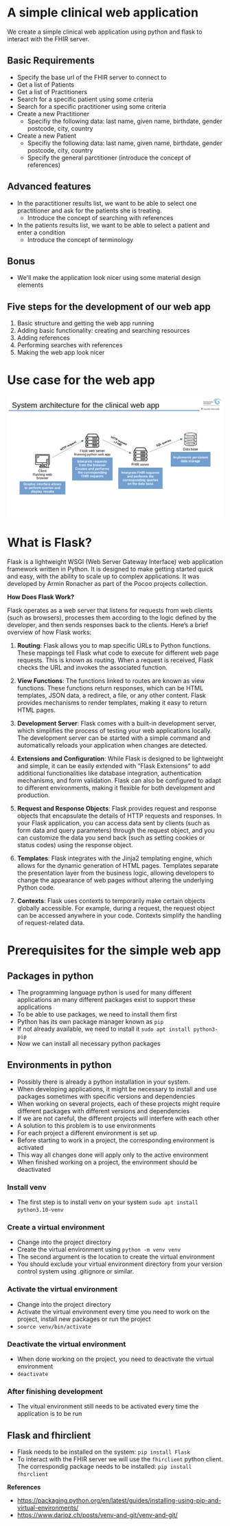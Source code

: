 # A simple clinical web application

We create a simple clinical web application using python and flask to interact with the FHIR server.

## Basic Requirements
+ Specify the base url of the FHIR server to connect to
+ Get a list of Patients
+ Get a list of Practitioners
+ Search for a specific patient using some criteria
+ Search for a specific practitioner using some criteria
+ Create a new Practitioner
  + Specifiy the following data: last name, given name, birthdate, gender postcode, city, country
+ Create a new Patient
  + Specifiy the following data: last name, given name, birthdate, gender postcode, city, country
  + Specify the general parctitioner (introduce the concept of references)

## Advanced features
+ In the paractitioner results list, we want to be able to select one practitioner and ask for the patients she is treating.
  + Introduce the concept of searching with references
+ In the patients results list, we want to be able to select a patient and enter a condition
  + Introduce the concept of terminology 

## Bonus
+ We'll make the application look nicer using some material design elements

## Five steps for the development of our web app
1. Basic structure and getting the web app running
2. Adding basic functionality: creating and searching resources
3. Adding references
4. Performing searches with references
5. Making the web app look nicer


# Use case for the web app

![Use case for the web app](https://github.com/rafamayo/Workshop-UPNA-2024/blob/main/assets/Scenario_web_app.png?raw=true)


# What is Flask?

Flask is a lightweight WSGI (Web Server Gateway Interface) web application framework written in Python. It is designed to make getting started quick and easy, with the ability to scale up to complex applications. It was developed by Armin Ronacher as part of the Pocoo projects collection.

**How Does Flask Work?**

Flask operates as a web server that listens for requests from web clients (such as browsers), processes them according to the logic defined by the developer, and then sends responses back to the clients. Here’s a brief overview of how Flask works:

1. **Routing**: Flask allows you to map specific URLs to Python functions. These mappings tell Flask what code to execute for different web page requests. This is known as routing. When a request is received, Flask checks the URL and invokes the associated function.

2. **View Functions**: The functions linked to routes are known as view functions. These functions return responses, which can be HTML templates, JSON data, a redirect, a file, or any other content. Flask provides mechanisms to render templates, making it easy to return HTML pages.

3. **Development Server**: Flask comes with a built-in development server, which simplifies the process of testing your web applications locally. The development server can be started with a simple command and automatically reloads your application when changes are detected.

4. **Extensions and Configuration**: While Flask is designed to be lightweight and simple, it can be easily extended with “Flask Extensions” to add additional functionalities like database integration, authentication mechanisms, and form validation. Flask can also be configured to adapt to different environments, making it flexible for both development and production.

5. **Request and Response Objects**: Flask provides request and response objects that encapsulate the details of HTTP requests and responses. In your Flask application, you can access data sent by clients (such as form data and query parameters) through the request object, and you can customize the data you send back (such as setting cookies or status codes) using the response object.

6. **Templates**: Flask integrates with the Jinja2 templating engine, which allows for the dynamic generation of HTML pages. Templates separate the presentation layer from the business logic, allowing developers to change the appearance of web pages without altering the underlying Python code.

7. **Contexts**: Flask uses contexts to temporarily make certain objects globally accessible. For example, during a request, the request object can be accessed anywhere in your code. Contexts simplify the handling of request-related data.


# Prerequisites for the simple web app

## Packages in python
+ The programming language python is used for many different applications an many different packages exist to support these applications
+ To be able to use packages, we need to install them first
+ Python has its own package manager known as `pip`
+ If not already available, we need to install it `sudo apt install python3-pip`
+ Now we can install all necessary python packages

## Environments in python
+ Possibly there is already a python installation in your system.
+ When developing applications, it might be necessary to install and use packages sometimes with specific versions and dependencies
+ When working on several projects, each of these projects might require different packages with different versions and dependencies
+ If we are not careful, the different projects will interfere with each other
+ A solution to this problem is to use environments
+ For each project a different environment is set up
+ Before starting to work in a project, the corresponding environment is activated
+ This way all changes done will apply only to the active environment
+ When finished working on a project, the environment should be deactivated

### Install venv
+ The first step is to install venv on your system `sudo apt install python3.10-venv`

### Create a virtual environment
+ Change into the project directory
+ Create the virtual environment using `python -m venv venv`
+ The second argument is the location to create the virtual environment
+ You should exclude your virtual environment directory from your version control system using .gitignore or similar.

### Activate the virtual environment
+ Change into the project directory
+ Activate the virtual environment every time you need to work on the project, install new packages or run the project
+ `source venv/bin/activate`

### Deactivate the virtual environment
+ When done working on the project, you need to deactivate the virtual environment
+ `deactivate`

### After finishing development
+ The vitual environment still needs to be activated every time the application is to be run

## Flask and fhirclient
+ Flask needs to be installed on the system: `pip install Flask`
+ To interact with the FHIR server we will use the `fhirclient` python client. The correspondig package needs to be installed: `pip install fhirclient` 



**References**

+ https://packaging.python.org/en/latest/guides/installing-using-pip-and-virtual-environments/
+ https://www.darioz.ch/posts/venv-and-git/venv-and-git/
